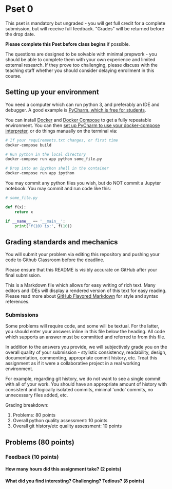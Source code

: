 # Pset 0

This pset is mandatory but ungraded - you will get full credit for a complete
submission, but will receive full feedback.  "Grades" will be returned before
the drop date.

**Please complete this Pset before class begins** if possible.

The questions are designed to be solvable with minimal prepwork - you should be
able to complete them with your own experience and limited external research.
If they prove too challenging, please discuss with the teaching staff whether
you should consider delaying enrollment in this course.

## Setting up your environment

You need a computer which can run python 3, and preferably an IDE and debugger.
A good example is
[PyCharm, which is free for students](https://www.jetbrains.com/student/).

You can install [Docker](https://docs.docker.com/install/) and
[Docker Compose](https://docs.docker.com/compose/install/) to get a fully
repeatable environment.  You can then [set up PyCharm to use your docker-compose
interpreter](https://www.jetbrains.com/help/pycharm/docker-compose.html), or do
things manually on the terminal via:

```bash
# If your requirements.txt changes, or first time
docker-compose build

# Run python in the local directory
docker-compose run app python some_file.py

# Drop into an ipython shell in the container
docker-compose run app ipython
```

You may commit any python files you wish, but do NOT commit a Jupyter notebook.
You may commit and run code like this:

```python
# some_file.py

def f(x):
    return x

if __name__ == '__main__':
    print('f(10) is:', f(10))
```

## Grading standards and mechanics

You will submit your problem via editing this repository and pushing your code
to Github Classroom before the deadline.

Please ensure that this README is visibly accurate on GitHub after your final
submission.

This is a Markdown file which allows for easy writing of rich text.  Many
editors and IDEs will display a rendered version of this text for easy reading.
Please read more about
[GitHub Flavored Markdown](https://guides.github.com/features/mastering-markdown/)
for style and syntax references.

###  Submissions
Some problems will require code, and some will be textual.  For the latter, you
should enter your answers inline in this file below the heading.  All code which
supports an answer must be committed and referred to from this file.

In addition to the answers you provide, we will subjectively grade you on the
overall quality of your submission - stylistic consistency, readability, design,
documentation, commenting, appropriate commit history, etc.  Treat this
assignment as if it were a collaborative project in a real working environment.

For example, regarding git history, we do not want to see a single commit with
all of your work.  You should have an appropriate amount of history with
consistent and logically isolated commits, minimal 'undo' commits, no
unnecessary files added, etc.

Grading breakdown:
1. Problems: 80 points
2. Overall python quality assessment: 10 points
3. Overall git history/etc quality assessment: 10 points

## Problems (80 points)

### Feedback (10 points)

#### How many hours did this assignment take? (2 points)

#### What did you find interesting? Challenging? Tedious? (8 points)